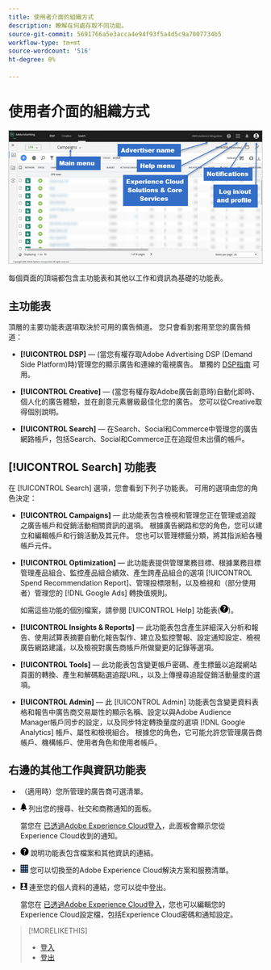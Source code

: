 ```yaml
---
title: 使用者介面的組織方式
description: 瞭解在何處存取不同功能。
source-git-commit: 5691766a5e3acca4e94f93f5a4d5c9a7007734b5
workflow-type: tm+mt
source-wordcount: '516'
ht-degree: 0%

---
```


# 使用者介面的組織方式

![使用者介面](/help/search-social-commerce/assets/ui.png "使用者介面")

每個頁面的頂端都包含主功能表和其他以工作和資訊為基礎的功能表。

## 主功能表

頂層的主要功能表選項取決於可用的廣告頻道。 您只會看到套用至您的廣告頻道：

* **[!UICONTROL DSP]** — (當您有權存取Adobe Advertising DSP (Demand Side Platform)時)管理您的顯示廣告和連線的電視廣告。 單獨的 [DSP指南](https://experienceleague.adobe.com/docs/advertising/dsp/home.html) 可用。

* **[!UICONTROL Creative]** — (當您有權存取Adobe廣告創意時)自動化即時、個人化的廣告體驗，並在創意元素層級最佳化您的廣告。 您可以從Creative取得個別說明。

* **[!UICONTROL Search]**  — 在Search、Social和Commerce中管理您的廣告網路帳戶，包括Search、Social和Commerce正在追蹤但未出價的帳戶。

## [!UICONTROL Search] 功能表

在 [!UICONTROL Search] 選項，您會看到下列子功能表。 可用的選項由您的角色決定：

* **[!UICONTROL Campaigns]**  — 此功能表包含檢視和管理您正在管理或追蹤之廣告帳戶和促銷活動相關資訊的選項。 根據廣告網路和您的角色，您可以建立和編輯帳戶和行銷活動及其元件。 您也可以管理標籤分類，將其指派給各種帳戶元件。

* **[!UICONTROL Optimization]**  — 此功能表提供管理業務目標、根據業務目標管理產品組合、監控產品組合績效、產生跨產品組合的選項 [!UICONTROL Spend Recommendation Report]、管理投標限制，以及檢視和（部分使用者）管理您的 [!DNL Google Ads] 轉換值規則。

   如需這些功能的個別檔案，請參閱 [!UICONTROL Help] 功能表(![說明功能表](/help/search-social-commerce/assets/help-main-menu.png "說明功能表"))。

* **[!UICONTROL Insights & Reports]**  — 此功能表包含產生詳細深入分析和報告、使用試算表摘要自動化報告製作、建立及監控警報、設定通知設定、檢視廣告網路建議，以及檢視對廣告商帳戶所做變更的記錄等選項。

* **[!UICONTROL Tools]**  — 此功能表包含變更帳戶密碼、產生標籤以追蹤網站頁面的轉換、產生和解碼點選追蹤URL，以及上傳搜尋追蹤促銷活動量度的選項。

* **[!UICONTROL Admin]**  — 此 [!UICONTROL Admin] 功能表包含變更資料表格和報告中廣告商交易屬性的顯示名稱、設定以與Adobe Audience Manager帳戶同步的設定，以及同步特定轉換量度的選項 [!DNL Google Analytics] 帳戶、屬性和檢視組合。 根據您的角色，它可能允許您管理廣告商帳戶、機構帳戶、使用者角色和使用者帳戶。

## 右邊的其他工作與資訊功能表

* （適用時）您所管理的廣告商可選清單。

* ![警示通知](/help/search-social-commerce/assets/notifications-panel.png "警示通知") 列出您的搜尋、社交和商務通知的面板。

   當您在 [已透過Adobe Experience Cloud登入](log-in.md)，此面板會顯示您從Experience Cloud收到的通知。

* ![說明功能表](/help/search-social-commerce/assets/help-main-menu.png "說明功能表") 說明功能表包含檔案和其他資訊的連結。

* ![解決方案切換器](/help/search-social-commerce/assets/menu-icon.png "解決方案切換器") 您可以切換至的Adobe Experience Cloud解決方案和服務清單。

* ![使用者設定檔](/help/search-social-commerce/assets/user-profile.png "使用者設定檔") 連至您的個人資料的連結，您可以從中登出。

   當您在 [已透過Adobe Experience Cloud登入](log-in.md)，您也可以編輯您的Experience Cloud設定檔，包括Experience Cloud密碼和通知設定。

>[!MORELIKETHIS]
>
>* [登入](log-in.md)
>* [登出](log-out.md)

